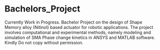 # Bachelors_Project
Currently Work in Progress.
Bachelor Project on the design of Shape Memory alloy (Nitinol) based actuator for robotic applications.
The project involves computational and experimental methods, namely modeling and simulation of SMA Phase change kinetics in ANSYS and MATLAB software.
Kindly Do not copy without permission.
